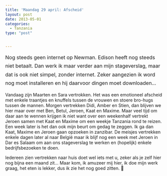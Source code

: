 ```yaml
---
title: 'Maandag 29 april: Afscheid'
layout: post
date: 2013-05-01
categories:
  - Tanzania
type: "post"


---
```

<span style="line-height: 1.714285714; font-size: 1rem;">Nog steeds geen internet op Newman. Edison heeft nog steeds niet betaalt. Dan werk ik maar verder aan mijn stageverslag, maar dat is ook niet simpel, zonder internet. Zeker aangezien ik word nog moet installeren en hij daarvoor dingen moet downloaden&#8230;</span>

Vandaag zijn Maarten en Sara vertrokken. Het was een emotioneel afscheid met enkele traantjes en knuffels tussen de vrouwen en stoere bro-hugs tussen de mannen. Morgen vertrekken Didi, Amber en Stien, dan blijven we hier maar over met Ben, Betul, Jeroen, Kaat en Maxime. Maar veel tijd om daar aan te wennen krijgen ik niet want over een weekenhalf vertrekt Jeroen samen met Kaat en Maxime om een weekje Tanzania rond te reizen. Een week later is het dan ook mijn beurt om gedag te zeggen. Ik ga dan Kaat, Maxime en Jeroen gaan opzoeken in zanzibar. De meisjes vertrekken enkele dagen later al naar België maar ik blijf nog een week met Jeroen in Dar es Salaam om aan ons stageverslag te werken en (hopelijk) enkele bedrijfsbezoeken te doen.

Iedereen zien vertrekken naar huis doet wel iets met u, zeker als je zelf hier nog bijna een maand zit&#8230; Maar kom, ik amuzeer mij hier, ik doe mijn werk graag, het eten is lekker, dus ik zie het nog goed zitten. 🙂 
